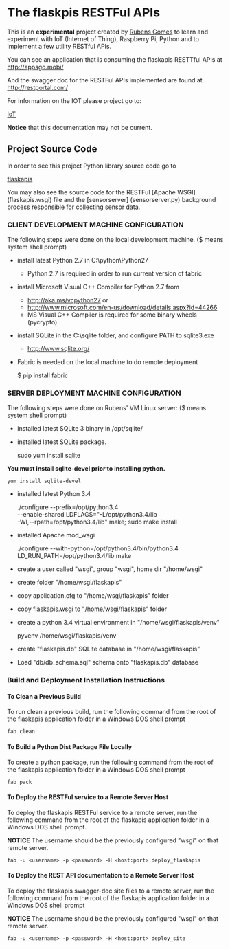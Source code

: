 # The flaskpis RESTFul APIs

This is an **experimental** project created by
[Rubens Gomes](https://www.rubens-gomes.com) to learn and experiment with
IoT (Internet of Thing), Raspberry Pi, Python and to implement a few utility
RESTful APIs.

You can see an application that is consuming the flaskapis RESTTful APIs at http://appsgo.mobi/

And the swagger doc for the RESTFul APIs implemented are found at http://restportal.com/

For information on the IOT please project go to:

[IoT](misc/IoT)

**Notice** that this documentation may not be current.

## Project Source Code

In order to see this project Python library source code go to

[flaskapis](flaskapis)

You may also see the source code for the RESTFul [Apache WSGI] (flaskapis.wsgi) file and 
the [sensorserver] (sensorserver.py) background process responsible for collecting
sensor data.

### CLIENT DEVELOPMENT MACHINE CONFIGURATION

The following steps were done on the local development machine.
($ means system shell prompt)

* install latest Python 2.7 in C:\python\Python27
  * Python 2.7 is required in order to run current version of fabric

* install Microsoft Visual C++ Compiler for Python 2.7 from
  * http://aka.ms/vcpython27 or
  * http://www.microsoft.com/en-us/download/details.aspx?id=44266
  * MS Visual C++ Compiler is required for some binary wheels (pycrypto)

* install SQLite in the C:\sqlite folder, and configure PATH to sqlite3.exe
  * http://www.sqlite.org/

* Fabric is needed on the local machine to do remote deployment

    $ pip install fabric


### SERVER DEPLOYMENT MACHINE CONFIGURATION

The following steps were done on Rubens' VM Linux server:
($ means system shell prompt)

* installed latest SQLite 3 binary in /opt/sqlite/
* installed latest SQLite package.

    sudo yum install sqlite

**You must install sqlite-devel prior to installing python.**

    yum install sqlite-devel

* installed latest Python 3.4

    ./configure --prefix=/opt/python3.4 \
   --enable-shared LDFLAGS="-L/opt/python3.4/lib \
   -Wl,--rpath=/opt/python3.4/lib"
     make; sudo make install

* installed Apache mod_wsgi

    ./configure --with-python=/opt/python3.4/bin/python3.4
    LD_RUN_PATH=/opt/python3.4/lib make

* create a user called "wsgi", group "wsgi", home dir "/home/wsgi"
* create folder "/home/wsgi/flaskapis"
* copy application.cfg to "/home/wsgi/flaskapis" folder
* copy flaskapis.wsgi to "/home/wsgi/flaskapis" folder

* create a python 3.4 virtual environment in "/home/wsgi/flaskapis/venv"

	pyvenv /home/wsgi/flaskapis/venv

* create "flaskapis.db" SQLite database in "/home/wsgi/flaskapis"
* Load "db/db_schema.sql" schema onto "flaskapis.db" database


### Build and Deployment Installation Instructions

#### To Clean a Previous Build

To run clean a previous build, run the following command from the root
of the flaskapis application folder in a Windows DOS shell prompt

    fab clean

#### To Build a Python Dist Package File Locally

To create a python package, run the following command from the root
of the flaskapis application folder in a Windows DOS shell prompt

    fab pack

#### To Deploy the RESTFul service to a Remote Server Host

To deploy the flaskapis RESTFul service to a remote server, run the following
command from the root of the flaskapis application folder in a Windows DOS
shell prompt.

**NOTICE** The username should be the previously configured "wsgi" on that
remote server.

    fab -u <username> -p <password> -H <host:port> deploy_flaskapis


#### To Deploy the REST API documentation to a Remote Server Host

To deploy the flaskapis swagger-doc site files to a remote server, run the following
command from the root of the flaskapis application folder in a Windows DOS
shell prompt

**NOTICE** The username should be the previously configured "wsgi" on that
remote server.

    fab -u <username> -p <password> -H <host:port> deploy_site

